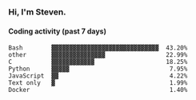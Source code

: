 ### Hi, I'm Steven.

#### Coding activity (past 7 days)
```
Bash        ▓▓▓▓▓▓▓▓▓▓▓▓▓▓▓▓▓▓▓▓▓▓▓▓▓▓▓▓▓▓  43.20%
other       ▓▓▓▓▓▓▓▓▓▓▓▓▓▓▓                 22.99%
C           ▓▓▓▓▓▓▓▓▓▓▓▓                    18.25%
Python      ▓▓▓▓▓                            7.95%
JavaScript  ▓▓                               4.22%
Text only   ▓                                1.99%
Docker                                       1.40%
```
